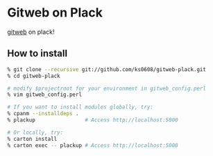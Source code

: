 # Gitweb on Plack

[gitweb][] on plack!

## How to install

```sh
% git clone --recursive git://github.com/ks0608/gitweb-plack.git
% cd gitweb-plack

# modify $projectroot for your environment in gitweb_config.perl
% vim gitweb_config.perl

# If you want to install modules globally, try:
% cpanm --installdeps .
% plackup                # Access http://localhost:5000

# Or locally, try:
% carton install
% carton exec -- plackup # Access http://localhost:5000
```

[gitweb]: https://github.com/git/git/tree/master/gitweb
